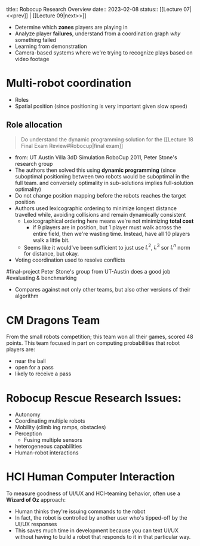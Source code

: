 title:: Robocup Research Overview
date:: 2023-02-08
status:: 
[[Lecture 07|<<prev]] | [[Lecture 09|next>>]]

- Determine which **zones** players are playing in
- Analyze player **failures**, understand from a coordination graph *why* something failed
- Learning from demonstration
- Camera-based systems where we're trying to recognize plays based on video footage

# Multi-robot coordination
- Roles
- Spatial position (since positioning is very important given slow speed)

## Role allocation
> 
> Do understand the dynamic programming solution for the [[Lecture 18 Final Exam Review#Robocup|final exam]]
> 
- from: UT Austin Villa 3dD Simulation RoboCup 2011, Peter Stone's research group
-  The authors then solved this using **dynamic programming** (since suboptimal positioning between two robots would be suboptimal in the full team. and conversely optimality in sub-solutions implies full-solution optimality)
- Do not change position mapping before the robots reaches the target position
- Authors used lexicographic ordering to minimize longest distance travelled while, avoiding collisions and remain dynamically consistent
	- Lexicographical ordering here means we're not minimizing **total cost**
		- if 9 players are in position, but 1 player must walk across the entire field, then we're wasting time. Instead, have all 10 players walk a little bit.
	- Seems like it would've been sufficient to just use $L^2$, $L^3$ sor $L^n$ norm for distance, but okay.
-  Voting coordination used to resolve conflicts

#final-project Peter Stone's group from UT-Austin does a good job #evaluating & benchmarking
- Compares against not only other teams, but also other versions of their algorithm

# CM Dragons Team
From the small robots competition; this team won all their games, scored 48 points. 
This team focused in part on computing probabilities that robot players are:
- near the ball
- open for a pass
- likely to receive a pass


# Robocup Rescue Research Issues:
- Autonomy
- Coordinating multiple robots
- Mobility (climb ing ramps, obstacles)
- Perception
	- Fusing multiple sensors
- heterogeneous capabilities
- Human-robot interactions

# HCI Human Computer Interaction
To measure goodness of UI/UX and HCI-teaming behavior, often use a **Wizard of Oz** approach:
- Human thinks they're issuing commands to the robot
- In fact, the robot is controlled by another user who's tipped-off by the UI/UX responses
- This saves much time in development because you can text UI/UX without having to build a robot that responds to it in that particular way.

